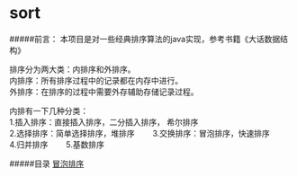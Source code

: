 # sort
#####前言：
本项目是对一些经典排序算法的java实现，参考书籍《大话数据结构》

排序分为两大类：内排序和外排序。  
内排序：所有排序过程中的记录都在内存中进行。  
外排序：在排序的过程中需要外存辅助存储记录过程。  

内排有一下几种分类：  
1.插入排序：直接插入排序，二分插入排序， 希尔排序  
2.选择排序：简单选择排序，堆排序　　
3.交换排序：冒泡排序，快速排序　　
4.归并排序　　
5.基数排序　　


#####目录
[冒泡排序](/src/com/demo/BubbleSort.java)
